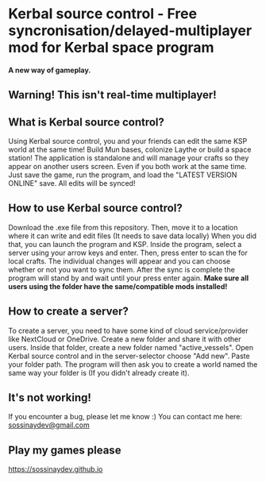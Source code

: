 # Kerbal source control - Free syncronisation/delayed-multiplayer mod for Kerbal space program
#### A new way of gameplay.

## Warning! This isn't real-time multiplayer!

## What is Kerbal source control?
Using Kerbal source control, you and your friends can edit the same KSP world at the same time!
Build Mun bases, colonize Laythe or build a space station!
The application is standalone and will manage your crafts so they appear on another users screen.
Even if you both work at the same time. Just save the game, run the program, and load the "LATEST VERSION ONLINE" save. All edits will be synced!

## How to use Kerbal source control?
Download the .exe file from this repository.
Then, move it to a location where it can write and edit files (It needs to save data locally)
When you did that, you can launch the program and KSP.
Inside the program, select a server using your arrow keys and enter.
Then, press enter to scan the for local crafts.
The individual changes will appear and you can choose whether or not you want to sync them.
After the sync is complete the program will stand by and wait until your press enter again.
**Make sure all users using the folder have the same/compatible mods installed!**

## How to create a server?
To create a server, you need to have some kind of cloud service/provider like NextCloud or OneDrive.
Create a new folder and share it with other users.
Inside that folder, create a new folder named "active_vessels".
Open Kerbal source control and in the server-selector choose "Add new".
Paste your folder path.
The program will then ask you to create a world named the same way your folder is (If you didn't already create it).

## It's not working!
If you encounter a bug, please let me know :)
You can contact me here:
sossinaydev@gmail.com

## Play my games please
https://sossinaydev.github.io
